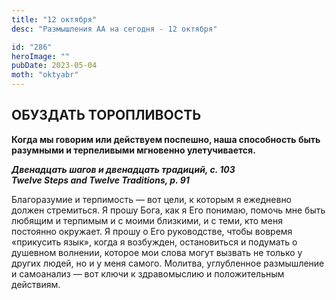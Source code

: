 ```yaml
---
title: "12 октября"
desc: "Размышления АА на сегодня - 12 октября"

id: "286"
heroImage: ""
pubDate: 2023-05-04
moth: "oktyabr"
---
```


## ОБУЗДАТЬ ТОРОПЛИВОСТЬ

**Когда мы говорим или действуем поспешно, наша способность быть разумными и
терпеливыми мгновенно улетучивается.**

**_Двенадцать шагов и двенадцать традиций, с. 103  
Twelve Steps and Twelve Traditions, p. 91_**

Благоразумие и терпимость — вот цели, к которым я ежедневно должен стремиться.
Я прошу Бога, как я Его понимаю, помочь мне быть любящим и терпимым и с моими
близкими, и с теми, кто меня постоянно окружает. Я прошу о Его руководстве,
чтобы вовремя «прикусить язык», когда я возбужден, остановиться и подумать о
душевном волнении, которое мои слова могут вызвать не только у других людей,
но и у меня самого. Молитва, углубленное размышление и самоанализ — вот ключи
к здравомыслию и положительным действиям.
